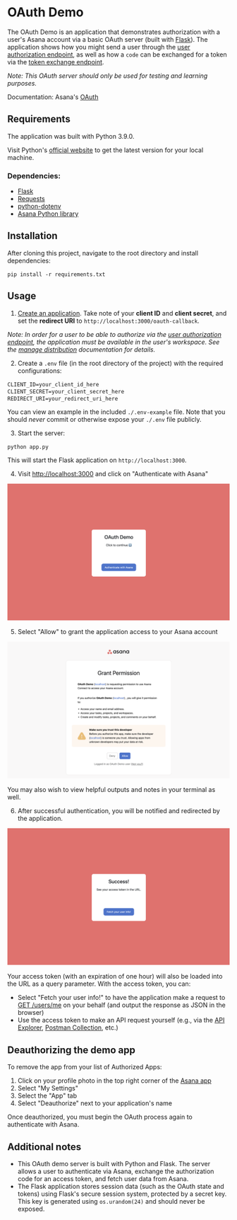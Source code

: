 # OAuth Demo

The OAuth Demo is an application that demonstrates authorization with a user's Asana account via a basic OAuth server (built with [Flask](https://flask.palletsprojects.com/en/stable/)). The application shows how you might send a user through the [user authorization endpoint](https://developers.asana.com/docs/oauth#user-authorization-endpoint), as well as how a `code` can be exchanged for a token via the [token exchange endpoint](https://developers.asana.com/docs/oauth#token-exchange-endpoint).

_Note: This OAuth server should only be used for testing and learning purposes._

Documentation: Asana's [OAuth](https://developers.asana.com/docs/oauth)

## Requirements
The application was built with Python 3.9.0.

Visit Python's [official website](https://www.python.org/) to get the latest version for your local machine.

### Dependencies:
- [Flask](https://flask.palletsprojects.com/en/stable/)
- [Requests](https://pypi.org/project/requests/)
- [python-dotenv](https://pypi.org/project/python-dotenv/)
- [Asana Python library](https://pypi.org/project/asana/)

## Installation

After cloning this project, navigate to the root directory and install dependencies:

```
pip install -r requirements.txt
```

## Usage

1. [Create an application](https://developers.asana.com/docs/oauth#register-an-application). Take note of your **client ID** and **client secret**, and set the **redirect URI** to `http://localhost:3000/oauth-callback`. 

_Note: In order for a user to be able to authorize via the [user authorization endpoint](https://developers.asana.com/docs/oauth#user-authorization-endpoint), the application must be available in the user's workspace. See the [manage distribution](https://developers.asana.com/docs/manage-distribution) documentation for details._ 

2. Create a `.env` file (in the root directory of the project) with the required configurations:

```
CLIENT_ID=your_client_id_here
CLIENT_SECRET=your_client_secret_here
REDIRECT_URI=your_redirect_uri_here
```

You can view an example in the included `./.env-example` file. Note that you should _never_ commit or otherwise expose your `./.env` file publicly.

3. Start the server:

```
python app.py
```

This will start the Flask application on `http://localhost:3000`.

4. Visit [http://localhost:3000](http://localhost:3000) and click on "Authenticate with Asana"

![user auth screen](./images/mainscreen.png)

5. Select "Allow" to grant the application access to your Asana account

![user auth screen](./images/userauth.png)

You may also wish to view helpful outputs and notes in your terminal as well.

6. After successful authentication, you will be notified and redirected by the application.

![user auth screen](./images/authedscreen.png)

Your access token (with an expiration of one hour) will also be loaded into the URL as a query parameter. With the access token, you can:

* Select "Fetch your user info!" to have the application make a request to [GET /users/me](https://developers.asana.com/reference/getuser) on your behalf (and output the response as JSON in the browser)
* Use the access token to make an API request yourself (e.g., via the [API Explorer](https://developers.asana.com/docs/api-explorer), [Postman Collection](https://developers.asana.com/docs/postman-collection), etc.)

## Deauthorizing the demo app

To remove the app from your list of Authorized Apps:

1. Click on your profile photo in the top right corner of the [Asana app](https://app.asana.com)
2. Select "My Settings"
3. Select the "App" tab
4. Select "Deauthorize" next to your application's name

Once deauthorized, you must begin the OAuth process again to authenticate with Asana.

## Additional notes

* This OAuth demo server is built with Python and Flask. The server allows a user to authenticate via Asana, exchange the authorization code for an access token, and fetch user data from Asana.
* The Flask application stores session data (such as the OAuth state and tokens) using Flask's secure session system, protected by a secret key. This key is generated using `os.urandom(24)` and should never be exposed.